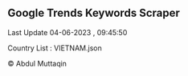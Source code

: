 

## Google Trends Keywords Scraper 
 
Last Update 04-06-2023 , 09:45:50

Country List :
VIETNAM.json



© Abdul Muttaqin 
